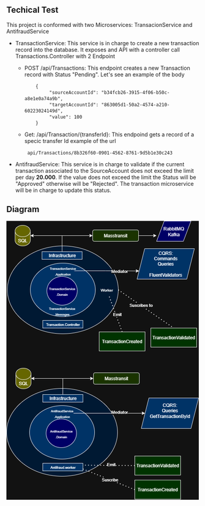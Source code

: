 ## Techical Test
This project is conformed with two Microservices: TransacionService and AntifraudService
- TransactionService: This service is in charge to create a new transaction record into the database. It exposes and API with a controller call Transactions.Controller with 2 Endpoint
  
  - POST /api/Transactions: This endpoint creates a new Transaction record with Status "Pending". Let's see an example of the body
  
            {
                 "sourceAccountId": "b34fcb26-3915-4f06-b50c-a8e1e0a74a9b",
                 "targetAccountId": "863005d1-50a2-4574-a210-60223024149d",
                 "value": 100
            }

  - Get: /api/Transaction/{transferId}: This endpoind gets a record of a specic transfer Id example of the url

         api/Transactions/8b326f60-0901-4562-8761-9d5b1e30c243

- AntifraudService: This service is in charge to validate if the current transaction associated to the SourceAccount does not exceed the limit per day **20.000**. If the value does not exceed the limit the Status will be "Approved"
                    otherwise will be "Rejected". The transaction microservice will be in charge to update this status.


## Diagram
![Diagram](https://github.com/urielrodriguezusma/01RetoTecnico/blob/master/Diagram/Prueba.png)




